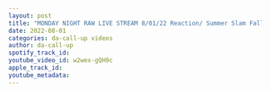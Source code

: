 ```yaml
---
layout: post
title: "MONDAY NIGHT RAW LIVE STREAM 8/01/22 Reaction/ Summer Slam Fallout"
date: 2022-08-01
categories: da-call-up videos
author: da-call-up
spotify_track_id: 
youtube_video_id: w2wex-gQH9c
apple_track_id: 
youtube_metadata: 
---
```

